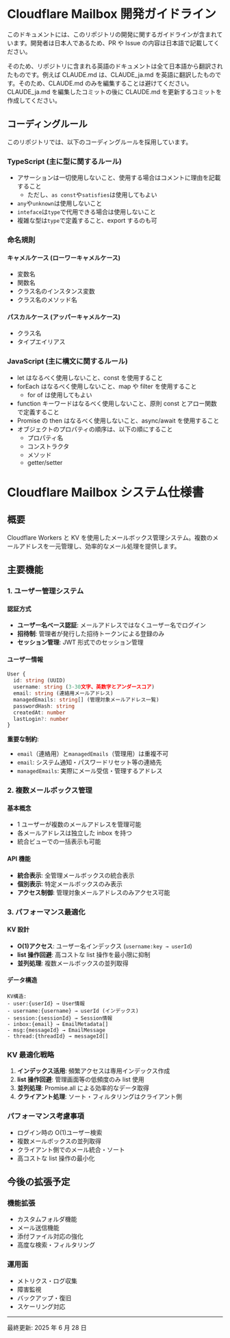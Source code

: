 # Cloudflare Mailbox 開発ガイドライン

このドキュメントには、このリポジトリの開発に関するガイドラインが含まれています。開発者は日本人であるため、PR や Issue の内容は日本語で記載してください。

そのため、リポジトリに含まれる英語のドキュメントは全て日本語から翻訳されたものです。例えば CLAUDE.md は、CLAUDE_ja.md を英語に翻訳したものです。そのため、CLAUDE.md のみを編集することは避けてください。CLAUDE_ja.md を編集したコミットの後に CLAUDE.md を更新するコミットを作成してください。

## コーディングルール

このリポジトリでは、以下のコーディングルールを採用しています。

### TypeScript (主に型に関するルール)

- アサーションは一切使用しないこと、使用する場合はコメントに理由を記載すること
  - ただし、`as const`や`satisfies`は使用してもよい
- `any`や`unknown`は使用しないこと
- `inteface`は`type`で代用できる場合は使用しないこと
- 複雑な型は`type`で定義すること、export するのも可

### 命名規則

#### キャメルケース (ローワーキャメルケース)

- 変数名
- 関数名
- クラス名のインスタンス変数
- クラス名のメソッド名

#### パスカルケース (アッパーキャメルケース)

- クラス名
- タイプエイリアス

### JavaScript (主に構文に関するルール)

- let はなるべく使用しないこと、const を使用すること
- forEach はなるべく使用しないこと、map や filter を使用すること
  - for of は使用してもよい
- function キーワードはなるべく使用しないこと、原則 const とアロー関数で定義すること
- Promise の then はなるべく使用しないこと、async/await を使用すること
- オブジェクトのプロパティの順序は、以下の順にすること
  - プロパティ名
  - コンストラクタ
  - メソッド
  - getter/setter

# Cloudflare Mailbox システム仕様書

## 概要

Cloudflare Workers と KV を使用したメールボックス管理システム。複数のメールアドレスを一元管理し、効率的なメール処理を提供します。

## 主要機能

### 1. ユーザー管理システム

#### 認証方式

- **ユーザー名ベース認証**: メールアドレスではなくユーザー名でログイン
- **招待制**: 管理者が発行した招待トークンによる登録のみ
- **セッション管理**: JWT 形式でのセッション管理

#### ユーザー情報

```typescript
User {
  id: string (UUID)
  username: string (3-30文字、英数字とアンダースコア)
  email: string (連絡用メールアドレス)
  managedEmails: string[] (管理対象メールアドレス一覧)
  passwordHash: string
  createdAt: number
  lastLogin?: number
}
```

**重要な制約**:

- `email`（連絡用）と`managedEmails`（管理用）は重複不可
- `email`: システム通知・パスワードリセット等の連絡先
- `managedEmails`: 実際にメール受信・管理するアドレス

### 2. 複数メールボックス管理

#### 基本概念

- 1 ユーザーが複数のメールアドレスを管理可能
- 各メールアドレスは独立した inbox を持つ
- 統合ビューでの一括表示も可能

#### API 機能

- **統合表示**: 全管理メールボックスの統合表示
- **個別表示**: 特定メールボックスのみ表示
- **アクセス制御**: 管理対象メールアドレスのみアクセス可能

### 3. パフォーマンス最適化

#### KV 設計

- **O(1)アクセス**: ユーザー名インデックス (`username:key → userId`)
- **list 操作回避**: 高コストな list 操作を最小限に抑制
- **並列処理**: 複数メールボックスの並列取得

#### データ構造

```
KV構造:
- user:{userId} → User情報
- username:{username} → userId (インデックス)
- session:{sessionId} → Session情報
- inbox:{email} → EmailMetadata[]
- msg:{messageId} → EmailMessage
- thread:{threadId} → messageId[]
```

### KV 最適化戦略

1. **インデックス活用**: 頻繁アクセスは専用インデックス作成
2. **list 操作回避**: 管理画面等の低頻度のみ list 使用
3. **並列処理**: Promise.all による効率的なデータ取得
4. **クライアント処理**: ソート・フィルタリングはクライアント側

### パフォーマンス考慮事項

- ログイン時の O(1)ユーザー検索
- 複数メールボックスの並列取得
- クライアント側でのメール統合・ソート
- 高コストな list 操作の最小化

## 今後の拡張予定

### 機能拡張

- カスタムフォルダ機能
- メール送信機能
- 添付ファイル対応の強化
- 高度な検索・フィルタリング

### 運用面

- メトリクス・ログ収集
- 障害監視
- バックアップ・復旧
- スケーリング対応

---

最終更新: 2025 年 6 月 28 日
